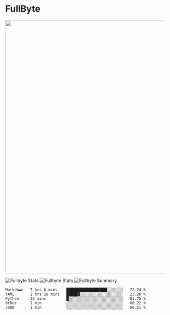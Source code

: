 # FullByte

<a href="https://github.com/ryo-ma/github-profile-trophy"><img width=800 src="https://github-profile-trophy.vercel.app/?username=Fullbyte&column=8&theme=radical&no-frame=true&no-bg=false"/></a>

![Fullbyte Stats](https://github-profile-summary-cards.vercel.app/api/cards/repos-per-language?username=Fullbyte&theme=solarized_dark)
![Fullbyte Stats](https://github-profile-summary-cards.vercel.app/api/cards/most-commit-language?username=Fullbyte&theme=solarized_dark)
![Fullbyte Summary](https://github-profile-summary-cards.vercel.app/api/cards/profile-details?username=Fullbyte&theme=solarized_dark)

<!--START_SECTION:waka-->
```text
Markdown   7 hrs 6 mins    ██████████████████░░░░░░░   72.24 % 
YAML       2 hrs 16 mins   █████▓░░░░░░░░░░░░░░░░░░░   23.20 % 
Python     22 mins         █░░░░░░░░░░░░░░░░░░░░░░░░   03.75 % 
Other      1 min           ░░░░░░░░░░░░░░░░░░░░░░░░░   00.22 % 
JSON       1 min           ░░░░░░░░░░░░░░░░░░░░░░░░░   00.21 % 
```
<!--END_SECTION:waka-->
